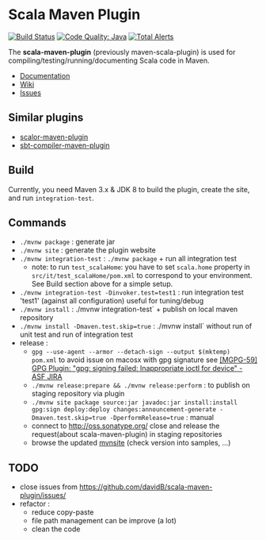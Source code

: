 # Scala Maven Plugin

[![Build Status](https://travis-ci.org/davidB/scala-maven-plugin.svg?branch=master)](https://travis-ci.org/davidB/scala-maven-plugin)
[![Code Quality: Java](https://img.shields.io/lgtm/grade/java/g/davidB/scala-maven-plugin.svg?logo=lgtm&logoWidth=18)](https://lgtm.com/projects/g/davidB/scala-maven-plugin/context:java)
[![Total Alerts](https://img.shields.io/lgtm/alerts/g/davidB/scala-maven-plugin.svg?logo=lgtm&logoWidth=18)](https://lgtm.com/projects/g/davidB/scala-maven-plugin/alerts)

The **scala-maven-plugin** (previously maven-scala-plugin) is used for compiling/testing/running/documenting Scala code in Maven.

* [Documentation](https://davidb.github.io/scala-maven-plugin/index.html)
* [Wiki](https://github.com/davidB/scala-maven-plugin/wiki)
* [Issues](https://github.com/davidB/scala-maven-plugin/issues/)

## Similar plugins

* [scalor-maven-plugin](https://github.com/random-maven/scalor-maven-plugin)
* [sbt-compiler-maven-plugin](https://github.com/sbt-compiler-maven-plugin/sbt-compiler-maven-plugin)

## Build

Currently, you need Maven 3.x & JDK 8 to build the plugin, create the site, and run `integration-test`.

## Commands

* `./mvnw package` : generate jar
* `./mvnw site` : generate the plugin website
* `./mvnw integration-test` : `./mvnw package` + run all integration test
  * note: to run `test_scalaHome`: you have to set `scala.home` property in `src/it/test_scalaHome/pom.xml` to correspond to your environment.  See Build section above for a simple setup.
* `./mvnw integration-test -Dinvoker.test=test1` : run integration test 'test1' (against all configuration) useful for tuning/debug
* `./mvnw install` :  ./mvnw integration-test` + publish on local maven repository
* `./mvnw install -Dmaven.test.skip=true` : ./mvnw install` without run of unit test and run of integration test
* release :
  * `gpg --use-agent --armor --detach-sign --output $(mktemp) pom.xml` to avoid issue on macosx with gpg signature see [[MGPG-59] GPG Plugin: "gpg: signing failed: Inappropriate ioctl for device" - ASF JIRA](https://issues.apache.org/jira/browse/MGPG-59)
  * `./mvnw release:prepare && ./mvnw release:perform` : to publish on staging repository via plugin
  * `./mvnw site package source:jar javadoc:jar install:install gpg:sign deploy:deploy changes:announcement-generate -Dmaven.test.skip=true -DperformRelease=true` : manual
  * connect to http://oss.sonatype.org/ close and release the request(about scala-maven-plugin) in staging repositories
  * browse the updated [mvnsite](https://davidb.github.io/scala-maven-plugin/) (check version into samples, ...)

## TODO

* close issues from https://github.com/davidB/scala-maven-plugin/issues/
* refactor :
  * reduce copy-paste
  * file path management can be improve (a lot)
  * clean the code
